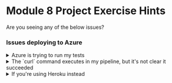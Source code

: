 # Module 8 Project Exercise Hints

Are you seeing any of the below issues?

### Issues deploying to Azure

<details markdown="1">
<summary markdown="1">
Azure is trying to run my tests
</summary>

This can be an issue seen when using a provided action to build your image which isn't taking any explicit instructions for how to build your Docker image, and therefore doesn't choose any specific `target` stage. The easiest solution for this is to specify a target, but if that's not an option for your action then you could ensure the production stage is the final stage in your Dockerfile, as this will then be the default target for `docker build` commands.
</details>

<details markdown="1">
<summary markdown="1">
The `curl` command executes in my pipeline, but it's not clear it succeeded
</summary>

Your curl command should show a response that includes a link to the deployment logs for your application, something like:
```
{"OperationId":"<id>","TrackingUrl":"https://<your_app_name>.scm.azurewebsites.net/api/logstream?filter=op:<id>,volatile:false"}
```

If you don't see that, and _just_ see something more like the below then the curl command *didn't* succeed.
```
  % Total    % Received % Xferd  Average Speed   Time    Time     Time  Current
                                 Dload  Upload   Total   Spent    Left  Speed

  0     0    0     0    0     0      0      0 --:--:-- --:--:-- --:--:--     0
100     1    0     0  100     1      0      1  0:00:01 --:--:--  0:00:01     1
```

As a first pass, adding a `--fail` flag to your curl command can be useful as otherwise curl reports success as long as a successful connection was made, even if the response reports a failure (e.g. a status code > 400) which can lead to confusing pipeline results.

However, that only makes the issue more obvious, it doesn't solve it. The most likely issue here is due to subtleties around how the webhook had the `$` escaped, particularly if you're using GitHub Actions.

Possible solutions to this include:
* If you _didn't_ escape your Webhook in your GitHub secrets, then make sure the reference to it is wrapped in single quotes so that it is interpreted precisely as is:
```
curl -dH --fail -X POST '${{ secrets.UNESCAPED_WEBHOOK }}'
```
* If you _did_ escape your Webhook in your GitHub secrets, then make sure you're using double quotes so that the escape is not interpreted as a literal `\`:
```
curl -dH -X POST '${{ secrets.ESCAPED_WEBHOOK }}'
```

Alternatively, GitHub actions will escape appropriately when converting secrets to environment variables, so one solution can be to rely on that:
```
     env:
       UNESCAPED_WEBHOOK: '${{ secrets.UNESCAPED_WEBHOOK }}'
     steps:
        ...
        - run: curl -dH --fail -X POST $UNESCAPED_WEBHOOK
```

</details>

<details markdown="1">
<summary markdown="1"> If you're using Heroku instead
</summary>

### If using Heroku: Issues deploying to Heroku

<details markdown="1">
<summary markdown="1">
Permission issues from Heroku when deploying
</summary>

Before you can push images, you need to log in to the Heroku container registry, which you can either do through Docker using an appropriate API key:
```
echo $HEROKU_API_KEY | docker login --username $HEROKU_USER --password-stdin registry.heroku.com
```
or directly through the Heroku CLI - note that this second option relies on you having set an environment variable called _precisely_ HEROKU_API_KEY with a relevant key.
```
heroku container:login
```

</details>

### Issues with app running on Heroku


<details markdown="1">
<summary markdown="1">
My app runs locally, but not in Heroku!
</summary>

First off, check the logs that Heroku provides; you can access those either [through the CLI or through the Heroku website](https://devcenter.heroku.com/articles/logging#view-logs). Do they provide any hints? 

Common things to look for are:
* Issues installing or accessing packages & libraries; Heroku sometimes struggles with Python virtual environments. In this case, there's no need for us to use a virtual environment within an isolated container, so try swapping your `RUN poetry install` step for `RUN poetry config virtualenvs.create false --local && poetry install`
* The app starts, but Heroku doesn't recognise it; if this is the case it's worth checking whether it's running on the correct port. Have you switched to use the PORT environment variable that Heroku requires, or are you still running on 80/5000?
* The entrypoint command is otherwise failing to run correctly.
  * In this case, switching to use a separate script file for your entrypoint can be the best solution. Move your startup command to e.g. `entrypoint.sh` and then COPY it into your image and invoke it from your `ENTRYPOINT` (e.g. set the executable permissions with `RUN chmod +x ./entrypoint.sh` and then call it with `ENTRYPOINT ["./entrypoint.sh"]`)
</details>

<details markdown="1">
<summary markdown="1">
Heroku is trying to run my tests
</summary>

This is a common issue seen when using a provided action like [this one](https://github.com/marketplace/actions/deploy-to-heroku) - the reason is that the action does not take any explicit instructions for how to build your Docker image, and therefore doesn't choose any specific `target` stage. The easiest solution for this is to ensure the production stage is the final stage in your Dockerfile, as this will then be the default target for `docker build` commands, but alternatively a [heroku.yml](https://devcenter.heroku.com/articles/build-docker-images-heroku-yml#targeting-a-stage-from-a-multi-stage-build) can be used to specify the target stage.
</details>

</details>